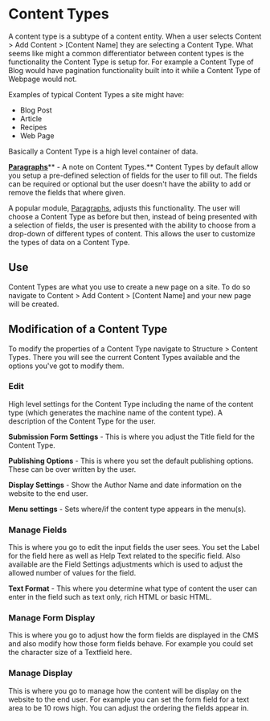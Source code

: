 # Content Types

A content type is a subtype of a content entity. When a user selects Content &gt; Add Content &gt; \[Content Name\] they are selecting a Content Type. What seems like might a common differentiator between content types is the functionality the Content Type is setup for. For example a Content Type of Blog would have pagination functionality built into it while a Content Type of Webpage would not.

Examples of typical Content Types a site might have:

* Blog Post
* Article
* Recipes
* Web Page

Basically a Content Type is a high level container of data.

[**Paragraphs**](https://www.drupal.org/project/paragraphs)** - A note on Content Types.** Content Types by default allow you setup a pre-defined selection of fields for the user to fill out. The fields can be required or optional but the user doesn't have the ability to add or remove the fields that where given.

A popular module, [Paragraphs](https://www.drupal.org/project/paragraphs), adjusts this functionality. The user will choose a Content Type as before but then, instead of being presented with a selection of fields, the user is presented with the ability to choose from a drop-down of different types of content. This allows the user to customize the types of data on a Content Type.

## Use

Content Types are what you use to create a new page on a site. To do so navigate to Content &gt; Add Content &gt; \[Content Name\] and your new page will be created.

## Modification of a Content Type

To modify the properties of a Content Type navigate to Structure &gt; Content Types. There you will see the current Content Types available and the options you've got to modify them.

### Edit

High level settings for the Content Type including the name of the content type \(which generates the machine name of the content type\). A description of the Content Type for the user.

**Submission Form Settings** - This is where you adjust the Title field for the Content Type.

**Publishing Options** - This is where you set the default publishing options. These can be over written by the user.

**Display Settings**  - Show the Author Name and date information on the website to the end user.

**Menu settings** - Sets where/if the content type appears in the menu\(s\).

### Manage Fields

This is where you go to edit the input fields the user sees. You set the Label for the field here as well as Help Text related to the specific field. Also available are the Field Settings adjustments which is used to adjust the allowed number of values for the field.

**Text Format** - This where you determine what type of content the user can enter in the field such as text only, rich HTML or basic HTML.

### Manage Form Display

This is where you go to adjust how the form fields are displayed in the CMS and also modify how those form fields behave. For example you could set the character size of a Textfield here.

### Manage Display

This is where you go to manage how the content will be display on the website to the end user. For example you can set the form field for a text area to be 10 rows high. You can adjust the ordering the fields appear in.

